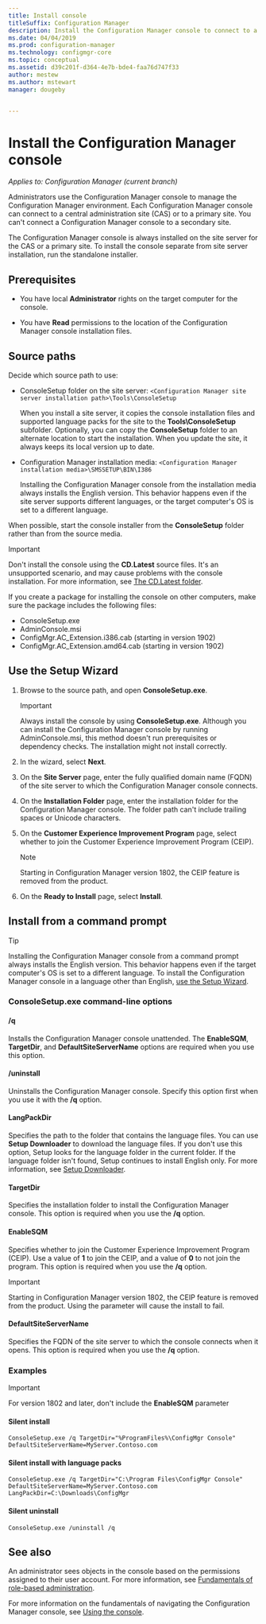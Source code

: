 ```yaml
---
title: Install console
titleSuffix: Configuration Manager
description: Install the Configuration Manager console to connect to a central administration site or primary site.
ms.date: 04/04/2019
ms.prod: configuration-manager
ms.technology: configmgr-core
ms.topic: conceptual
ms.assetid: d39c201f-d364-4e7b-bde4-faa76d747f33
author: mestew
ms.author: mstewart
manager: dougeby


---
```


# Install the Configuration Manager console

*Applies to: Configuration Manager (current branch)*

Administrators use the Configuration Manager console to manage the Configuration Manager environment. Each Configuration Manager console can connect to a central administration site (CAS) or to a primary site. You can't connect a Configuration Manager console to a secondary site.

The Configuration Manager console is always installed on the site server for the CAS or a primary site. To install the console separate from site server installation, run the standalone installer.  



## Prerequisites

- You have local **Administrator** rights on the target computer for the console.  

- You have **Read** permissions to the location of the Configuration Manager console installation files.  



## Source paths

Decide which source path to use:  

- ConsoleSetup folder on the site server: `<Configuration Manager site server installation path>\Tools\ConsoleSetup`  

    When you install a site server, it copies the console installation files and supported language packs for the site to the **Tools\ConsoleSetup** subfolder. Optionally, you can copy the **ConsoleSetup** folder to an alternate location to start the installation. When you update the site, it always keeps its local version up to date.  

- Configuration Manager installation media: `<Configuration Manager installation media>\SMSSETUP\BIN\I386`  

    Installing the Configuration Manager console from the installation media always installs the English version. This behavior happens even if the site server supports different languages, or the target computer's OS is set to a different language.  

When possible, start the console installer from the **ConsoleSetup** folder rather than from the source media.

> [!Important]  
> Don't install the console using the **CD.Latest** source files. It's an unsupported scenario, and may cause problems with the console installation. For more information, see [The CD.Latest folder](../../manage/the-cd.latest-folder.md#unsupported-scenarios).<!-- SCCMDocs issue 1359 -->  

If you create a package for installing the console on other computers, make sure the package includes the following files:<!--3612513-->

- ConsoleSetup.exe
- AdminConsole.msi
- ConfigMgr.AC_Extension.i386.cab (starting in version 1902)
- ConfigMgr.AC_Extension.amd64.cab (starting in version 1902)



## Use the Setup Wizard  

1. Browse to the source path, and open **ConsoleSetup.exe**.  

    > [!IMPORTANT]  
    > Always install the console by using **ConsoleSetup.exe**. Although you can install the Configuration Manager console by running AdminConsole.msi, this method doesn't run prerequisites or dependency checks. The installation might not install correctly.  

2. In the wizard, select **Next**.  

3. On the **Site Server** page, enter the fully qualified domain name (FQDN) of the site server to which the Configuration Manager console connects.  

4. On the **Installation Folder** page, enter the installation folder for the Configuration Manager console. The folder path can't include trailing spaces or Unicode characters.  

5. On the **Customer Experience Improvement Program** page, select whether to join the Customer Experience Improvement Program (CEIP).  

    > [!Note]  
    > Starting in Configuration Manager version 1802, the CEIP feature is removed from the product.

6. On the **Ready to Install** page, select **Install**.  



## Install from a command prompt  

> [!TIP]  
> Installing the Configuration Manager console from a command prompt always installs the English version. This behavior happens even if the target computer's OS is set to a different language. To install the Configuration Manager console in a language other than English, [use the Setup Wizard](#use-the-setup-wizard).  


### ConsoleSetup.exe command-line options

#### /q

Installs the Configuration Manager console unattended. The **EnableSQM**, **TargetDir**, and **DefaultSiteServerName** options are required when you use this option.

#### /uninstall

Uninstalls the Configuration Manager console. Specify this option first when you use it with the **/q** option.

#### LangPackDir

Specifies the path to the folder that contains the language files. You can use **Setup Downloader** to download the language files. If you don't use this option, Setup looks for the language folder in the current folder. If the language folder isn't found, Setup continues to install English only. For more information, see [Setup Downloader](setup-downloader.md).

#### TargetDir

Specifies the installation folder to install the Configuration Manager console. This option is required when you use the **/q** option.

#### EnableSQM

Specifies whether to join the Customer Experience Improvement Program (CEIP). Use a value of **1** to join the CEIP, and a value of **0** to not join the program. This option is required when you use the **/q** option.

> [!Important]  
> Starting in Configuration Manager version 1802, the CEIP feature is removed from the product. Using the parameter will cause the install to fail.

#### DefaultSiteServerName

Specifies the FQDN of the site server to which the console connects when it opens. This option is required when you use the **/q** option.


### Examples

> [!Important]  
> For version 1802 and later, don't include the **EnableSQM** parameter

#### Silent install

`ConsoleSetup.exe /q TargetDir="%ProgramFiles%\ConfigMgr Console" DefaultSiteServerName=MyServer.Contoso.com`

#### Silent install with language packs

`ConsoleSetup.exe /q TargetDir="C:\Program Files\ConfigMgr Console" DefaultSiteServerName=MyServer.Contoso.com LangPackDir=C:\Downloads\ConfigMgr`  

#### Silent uninstall

`ConsoleSetup.exe /uninstall /q`  



## See also

An administrator sees objects in the console based on the permissions assigned to their user account. For more information, see [Fundamentals of role-based administration](../../../understand/fundamentals-of-role-based-administration.md).

For more information on the fundamentals of navigating the Configuration Manager console, see [Using the console](../../manage/admin-console.md).
